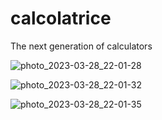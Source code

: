 # calcolatrice
The next generation of calculators

![photo_2023-03-28_22-01-28](https://user-images.githubusercontent.com/60305625/228407105-91e78dd2-eefb-4594-927b-ec2db8f63b7f.jpg)

![photo_2023-03-28_22-01-32](https://user-images.githubusercontent.com/60305625/228407120-b702368f-ca4e-47fd-b42b-47991cc156cd.jpg)

![photo_2023-03-28_22-01-35](https://user-images.githubusercontent.com/60305625/228407125-74ca6b3a-f1c4-4782-bc2e-478e5c67867f.jpg)
